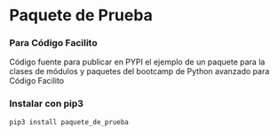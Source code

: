# Paquete de Prueba

### Para Código Facilito

Código fuente para publicar en PYPI el ejemplo de un paquete para la clases de módulos y paquetes del bootcamp de Python avanzado para Código Facilito

### Instalar con pip3

```
pip3 install paquete_de_prueba